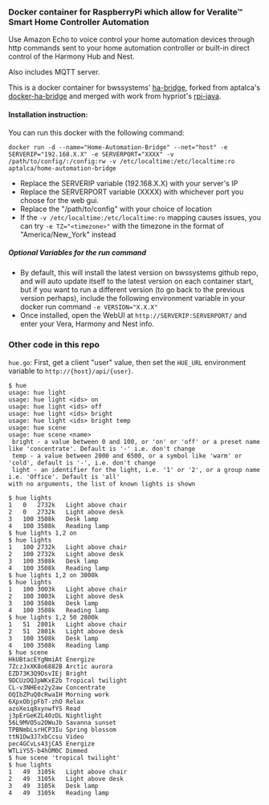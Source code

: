 ### Docker container for RaspberryPi which allow for Veralite™ Smart Home Controller Automation

Use Amazon Echo to voice control your home automation devices through http commands sent to your home automation controller or built-in direct control of the Harmony Hub and Nest. 

Also includes MQTT server.

This is a docker container for bwssystems' [ha-bridge](https://github.com/bwssytems/ha-bridge), forked from aptalca's [docker-ha-bridge](https://github.com/aptalca/docker-ha-bridge) and merged with work from hypriot's [rpi-java](https://github.com/hypriot/rpi-java).

#### Installation instruction:

You can run this docker with the following command:

```docker run -d --name="Home-Automation-Bridge" --net="host" -e SERVERIP="192.168.X.X" -e SERVERPORT="XXXX" -v /path/to/config/:/config:rw -v /etc/localtime:/etc/localtime:ro aptalca/home-automation-bridge```

- Replace the SERVERIP variable (192.168.X.X) with your server's IP
- Replace the SERVERPORT variable (XXXX) with whichever port you choose for the web gui.
- Replace the "/path/to/config" with your choice of location
- If the `-v /etc/localtime:/etc/localtime:ro` mapping causes issues, you can try `-e TZ="<timezone>"` with the timezone in the format of "America/New_York" instead

##### Optional Variables for the run command
- By default, this will install the latest version on bwssystems github repo, and will auto update itself to the latest version on each container start, but if you want to run a different version (to go back to the previous version perhaps), include the following environment variable in your docker run command `-e VERSION="X.X.X"`
- Once installed, open the WebUI at `http://SERVERIP:SERVERPORT/` and enter your Vera, Harmony and Nest info.
  
### Other code in this repo

`hue.go`: First, get a client "user" value, then set the `HUE_URL` environment variable to `http://{host}/api/{user}`.

	$ hue
	usage: hue light
	usage: hue light <ids> on
	usage: hue light <ids> off
	usage: hue light <ids> bright
	usage: hue light <ids> bright temp
	usage: hue scene
	usage: hue scene <name>
	 bright - a value between 0 and 100, or 'on' or 'off' or a preset name like 'concentrate'. Default is '-' i.e. don't change
	 temp - a value between 2000 and 6500, or a symbol like 'warm' or 'cold', default is '-', i.e. don't change
	 light - an identifier for the light, i.e. '1' or '2', or a group name i.e. 'Office'. Default is 'all'
	with no arguments, the list of known lights is shown

	$ hue lights
	1	0	2732k	Light above chair
	2	0	2732k	Light above desk
	3	100	3508k	Desk lamp
	4	100	3508k	Reading lamp
	$ hue lights 1,2 on
	$ hue lights
	1	100	2732k	Light above chair
	2	100	2732k	Light above desk
	3	100	3508k	Desk lamp
	4	100	3508k	Reading lamp
	$ hue lights 1,2 on 3000k
	$ hue lights
	1	100	3003k	Light above chair
	2	100	3003k	Light above desk
	3	100	3508k	Desk lamp
	4	100	3508k	Reading lamp
	$ hue lights 1,2 50 2800k
	1	51	2801k	Light above chair
	2	51	2801k	Light above desk
	3	100	3508k	Desk lamp
	4	100	3508k	Reading lamp
	$ hue scene
	HkUBtacEYgNmiAt	Energize
	7ZczJxXK8o6882B	Arctic aurora
	EZD73K3Q9DsvIEj	Bright
	9DCUzOQJpWKxE2b	Tropical twilight
	CL-v3NHEez2y2aw	Concentrate
	OQIbZPuQ0cRwaIH	Morning work
	6XpxObjpFbT-zhO	Relax
	azoXeiq8xynwfYS	Read
	j3pErGeKZL40zDL	Nightlight
	56L9MVO5u2OWuJb	Savanna sunset
	TPBNmbLsrHCP3Iu	Spring blossom
	ttN1Dw3J7xbCcsu	Video
	pec4GCvLs43jCA5	Energize
	WTLiYS5-b4hOM0C	Dimmed
	$ hue scene 'tropical twilight'
	$ hue lights
	1	49	3105k	Light above chair
	2	49	3105k	Light above desk
	3	49	3105k	Desk lamp
	4	49	3105k	Reading lamp
